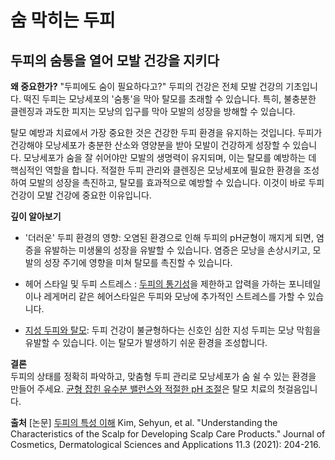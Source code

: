 
# 숨 막히는 두피
## 두피의 숨통을 열어 모발 건강을 지키다

  
**왜 중요한가?**
 "두피에도 숨이 필요하다고?" 두피의 건강은 전체 모발 건강의 기초입니다. 떡진 두피는 모낭세포의 '숨통'을 막아 탈모를 초래할 수 있습니다. 특히, 불충분한 클렌징과 과도한 피지는 모낭의 입구를 막아 모발의 성장을 방해할 수 있습니다.  
  
탈모 예방과 치료에서 가장 중요한 것은 건강한 두피 환경을 유지하는 것입니다. 두피가 건강해야 모낭세포가 충분한 산소와 영양분을 받아 모발이 건강하게 성장할 수 있습니다. 모낭세포가 숨을 잘 쉬어야만 모발의 생명력이 유지되며, 이는 탈모를 예방하는 데 핵심적인 역할을 합니다. 적절한 두피 관리와 클렌징은 모낭세포에 필요한 환경을 조성하여 모발의 성장을 촉진하고, 탈모를 효과적으로 예방할 수 있습니다. 이것이 바로 두피 건강이 모발 건강에 중요한 이유입니다.  
  
**깊이 알아보기**  

 - '더러운' 두피 환경의 영향: 오염된 환경으로 인해 두피의 pH균형이 깨지게 되면, 염증을 유발하는 미생물의 성장을 유발할 수 있습니다. 염증은 모낭을 손상시키고, 모발의 성장 주기에 영향을 미쳐 탈모를 촉진할 수 있습니다.  
  
 - 헤어 스타일 및 두피 스트레스 : [두피의 통기성](/m04/m0403/m040303)을 제한하고 압력을 가하는 포니테일이나 레게머리 같은 헤어스타일은 두피와 모낭에 추가적인 스트레스를 가할 수 있습니다.  
  
 - [지성 두피와 탈모](/m04/m0401/m040104/m04010403): 두피 건강이 불균형하다는 신호인 심한 지성 두피는 모낭 막힘을 유발할 수 있습니다. 이는 탈모가 발생하기 쉬운 환경을 조성합니다.  
  
  
**결론**  
두피의 상태를 정확히 파악하고, 맞춤형 두피 관리로 모낭세포가 숨 쉴 수 있는 환경을 만들어 주세요. [균형 잡힌 유수분 밸런스와 적절한 pH 조절](/m04/m0406/m040604)은 탈모 치료의 첫걸음입니다.

**출처**
[논문] [두피의 특성 이해](/m04/m0407/m040705) 
Kim, Sehyun, et al. "Understanding the Characteristics of the Scalp for Developing Scalp Care Products." Journal of Cosmetics, Dermatological Sciences and Applications 11.3 (2021): 204-216.
<!--stackedit_data:
eyJoaXN0b3J5IjpbMzg4MTgwMTgwLDIwMjU5NDI5MzIsLTE2MD
A5OTgyNTEsMjAyNTk0MjkzMiwtMTYwMDk5ODI1MSwyMDI1OTQy
OTMyXX0=
-->
